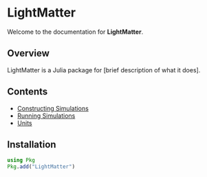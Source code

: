 # LightMatter

Welcome to the documentation for **LightMatter**.

## Overview

LightMatter is a Julia package for [brief description of what it does].

## Contents

- [Constructing Simulations](ConstructingSimulations.md)
- [Running Simulations](RunningSimulations.md)
- [Units](Units.md)

## Installation

```julia
using Pkg
Pkg.add("LightMatter")